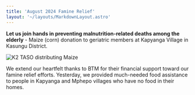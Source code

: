 ```yaml
---
title: 'August 2024 Famine Relief'
layout: '~/layouts/MarkdownLayout.astro'
---
```


**Let us join hands in preventing malnutrition-related deaths among the elderly** - Maize (corn) donation to geriatric members at Kapyanga Village in Kasungu District.

![K2 TASO distributing Maize](/distributing-maize.jpg)

We extend our heartfelt thanks to BTM for their financial support toward our famine relief efforts. Yesterday, we provided much-needed food assistance to people in Kapyanga and Mphepo villages who have no food in their homes.

